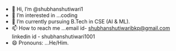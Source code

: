 - 👋 Hi, I’m @shubhanshutiwari1
- 👀 I’m interested in ...coding
- 🌱 I’m currently pursuing B.Tech in CSE (AI & ML).
- 📫 How to reach me ...email id- shubhanshutiwaribkp@gmail.com
                        linkedin id - shubhanshutiwari1001
- 😄 Pronouns: ...He/Him.

<!---
shubhanshutiwari1/shubhanshutiwari1 is a ✨ special ✨ repository because its `README.md` (this file) appears on your GitHub profile.
You can click the Preview link to take a look at your changes.
--->
